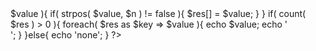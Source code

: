 <?php
//case1
//$_POST['n'] = 4
//$_POST['m'] = 5
//$_POST['r_0'] = 101
//$_POST['r_1'] = 204
//$_POST['r_2'] = 301
//$_POST['r_3'] = 401
//$_POST['r_4'] = 501

//case1の時の出力結果を回答してください。


$n = $_POST['n'];
$m = $_POST['m'];

for( $i = 0; $i < $m; $i++ ){
	$r[$i] = $_POST['r_'.$i];

}

$res = array();

foreach( $r as $key => $value ){
	

	if( strpos( $value, $n ) != false  ){
		$res[] = $value;
	
	}

}

if( count( $res ) > 0 ){
	
	foreach( $res as $key => $value ){
		echo $value;
		echo '<br>';
		
	}
}else{
	echo 'none';
}



?>
